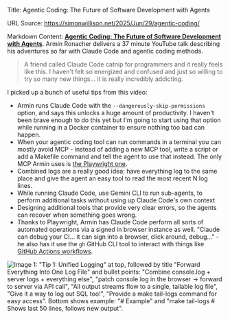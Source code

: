 Title: Agentic Coding: The Future of Software Development with Agents

URL Source: https://simonwillison.net/2025/Jun/29/agentic-coding/

Markdown Content:
**[Agentic Coding: The Future of Software Development with Agents](https://www.youtube.com/watch?v=nfOVgz_omlU)**. Armin Ronacher delivers a 37 minute YouTube talk describing his adventures so far with Claude Code and agentic coding methods.

> A friend called Claude Code catnip for programmers and it really feels like this. I haven't felt so energized and confused and just so willing to try so many new things... it is really incredibly addicting.

I picked up a bunch of useful tips from this video:

*   Armin runs Claude Code with the `--dangerously-skip-permissions` option, and says this unlocks a huge amount of productivity. I haven't been brave enough to do this yet but I'm going to start using that option while running in a Docker container to ensure nothing too bad can happen.
*   When your agentic coding tool can run commands in a terminal you can mostly avoid MCP - instead of adding a new MCP tool, write a script or add a Makefile command and tell the agent to use that instead. The only MCP Armin uses is [the Playwright one](https://github.com/microsoft/playwright-mcp).
*   Combined logs are a really good idea: have everything log to the same place and give the agent an easy tool to read the most recent N log lines.
*   While running Claude Code, use Gemini CLI to run sub-agents, to perform additional tasks without using up Claude Code's own context
*   Designing additional tools that provide very clear errors, so the agents can recover when something goes wrong.
*   Thanks to Playwright, Armin has Claude Code perform all sorts of automated operations via a signed in browser instance as well. "Claude can debug your CI... it can sign into a browser, click around, debug..." - he also has it use the `gh` GitHub CLI tool to interact with things like [GitHub Actions workflows](https://cli.github.com/manual/gh_workflow).

![Image 1: "Tip 1: Unified Logging" at top, followed by title "Forward Everything Into One Log File" and bullet points: "Combine console.log + server logs + everything else", "patch console.log in the browser -> forward to server via API call", "All output streams flow to a single, tailable log file", "Give it a way to log out SQL too!", "Provide a make tail-logs command for easy access". Bottom shows example: "# Example" and "make tail-logs  # Shows last 50 lines, follows new output".](https://static.simonwillison.net/static/2025/armin-logging.jpg)
